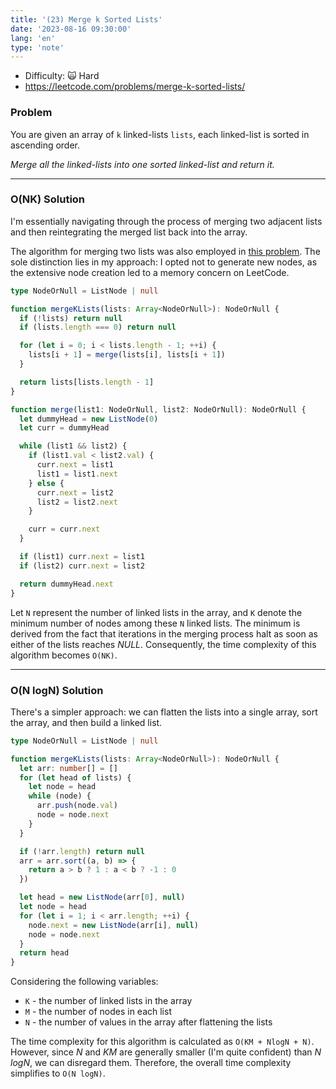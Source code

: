 ```yaml
---
title: '(23) Merge k Sorted Lists'
date: '2023-08-16 09:30:00'
lang: 'en'
type: 'note'
---
```


- Difficulty: 🙀 Hard
- https://leetcode.com/problems/merge-k-sorted-lists/

### Problem

You are given an array of `k` linked-lists `lists`, each linked-list is sorted in ascending order.

_Merge all the linked-lists into one sorted linked-list and return it._

---

### O(NK) Solution

I'm essentially navigating through the process of merging two adjacent lists and then reintegrating the merged list back into the array.

The algorithm for merging two lists was also employed in [this problem](/leetcode/21-merge-two-sorted-lists). The sole distinction lies in my approach: I opted not to generate new nodes, as the extensive node creation led to a memory concern on LeetCode.

```ts
type NodeOrNull = ListNode | null

function mergeKLists(lists: Array<NodeOrNull>): NodeOrNull {
  if (!lists) return null
  if (lists.length === 0) return null

  for (let i = 0; i < lists.length - 1; ++i) {
    lists[i + 1] = merge(lists[i], lists[i + 1])
  }

  return lists[lists.length - 1]
}

function merge(list1: NodeOrNull, list2: NodeOrNull): NodeOrNull {
  let dummyHead = new ListNode(0)
  let curr = dummyHead

  while (list1 && list2) {
    if (list1.val < list2.val) {
      curr.next = list1
      list1 = list1.next
    } else {
      curr.next = list2
      list2 = list2.next
    }

    curr = curr.next
  }

  if (list1) curr.next = list1
  if (list2) curr.next = list2

  return dummyHead.next
}
```

Let `N` represent the number of linked lists in the array, and `K` denote the minimum number of nodes among these `N` linked lists. The minimum is derived from the fact that iterations in the merging process halt as soon as either of the lists reaches _NULL_. Consequently, the time complexity of this algorithm becomes `O(NK)`.

---

### O(N logN) Solution

There's a simpler approach: we can flatten the lists into a single array, sort the array, and then build a linked list.

```ts
type NodeOrNull = ListNode | null

function mergeKLists(lists: Array<NodeOrNull>): NodeOrNull {
  let arr: number[] = []
  for (let head of lists) {
    let node = head
    while (node) {
      arr.push(node.val)
      node = node.next
    }
  }

  if (!arr.length) return null
  arr = arr.sort((a, b) => {
    return a > b ? 1 : a < b ? -1 : 0
  })

  let head = new ListNode(arr[0], null)
  let node = head
  for (let i = 1; i < arr.length; ++i) {
    node.next = new ListNode(arr[i], null)
    node = node.next
  }
  return head
}
```

Considering the following variables:

- `K` - the number of linked lists in the array
- `M` - the number of nodes in each list
- `N` - the number of values in the array after flattening the lists

The time complexity for this algorithm is calculated as `O(KM + NlogN + N)`. However, since _N_ and _KM_ are generally smaller (I'm quite confident) than _N logN_, we can disregard them. Therefore, the overall time complexity simplifies to `O(N logN)`.
